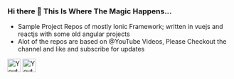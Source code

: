 ### Hi there 👋 This Is Where The Magic Happens...

- Sample Project Repos of mostly Ionic Framework; written in vuejs and reactjs with some old angular projects
- Alot of the repos are based on @YouTube Videos, Please Checkout the channel and like and subscribe for updates  

<div>

 <a href="https://www.youtube.com/channel/aaronsaundersci">
  <img src="https://cdn.jsdelivr.net/npm/simple-icons@3.0.1/icons/youtube.svg" data-canonical-src="https://cdn.jsdelivr.net/npm/simple-icons@3.0.1/icons/youtube.svg" width="30" height="30" alt="Youtube" /></a>
  
  <a href="https://twitter.com/aaronksaunders">
  <img src="https://cdn.jsdelivr.net/npm/simple-icons@3.0.1/icons/twitter.svg" data-canonical-src="https://cdn.jsdelivr.net/npm/simple-icons@3.0.1/icons/twitter.svg" width="30" height="30" alt="Youtube" /></a>
</div>

<!--
**aaronksaunders/aaronksaunders** is a ✨ _special_ ✨ repository because its `README.md` (this file) appears on your GitHub profile.

Here are some ideas to get you started:

- 🔭 I’m currently working on ...
- 🌱 I’m currently learning ...
- 👯 I’m looking to collaborate on ...
- 🤔 I’m looking for help with ...
- 💬 Ask me about ...
- 📫 How to reach me: ...
- 😄 Pronouns: ...
- ⚡ Fun fact: ...
-->
